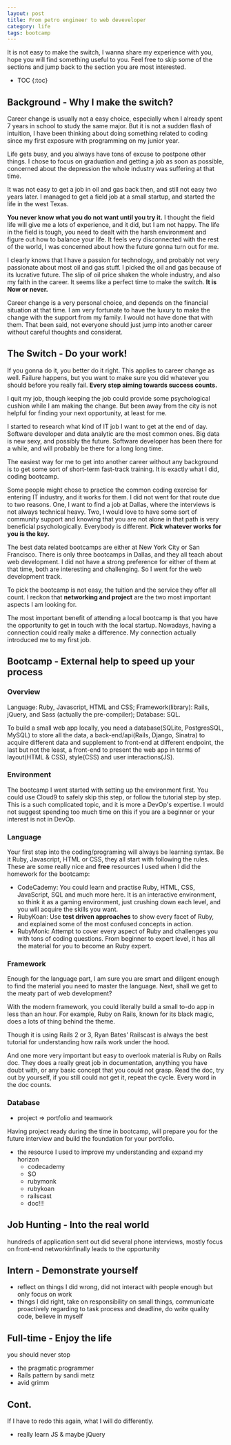 ```yaml
---
layout: post
title: From petro engineer to web deveveloper
category: life
tags: bootcamp
---
```


It is not easy to make the switch, I wanna share my experience with you, hope you will find something useful to you. Feel free to skip some of the sections and jump back to the section you are most interested.

<!--more-->

* TOC
{:toc}

## Background - Why I make the switch?

Career change is usually not a easy choice, especially when I already spent 7 years in school to study the same major. But it is not a sudden flash of intuition, I have been thinking about doing something related to coding since my first exposure with programming on my junior year. 

Life gets busy, and you always have tons of excuse to postpone other things. I chose to focus on graduation and getting a job as soon as possible, concerned about the depression the whole industry was suffering at that time.

It was not easy to get a job in oil and gas back then, and still not easy two years later. I managed to get a field job at a small startup, and started the life in the west Texas. 

__You never know what you do not want until you try it.__ I thought the field life will give me a lots of experience, and it did, but I am not happy. The life in the field is tough, you need to dealt with the harsh environment and figure out how to balance your life. It feels very disconnected with the rest of the world, I was concerned about how the future gonna turn out for me.

I clearly knows that I have a passion for technology, and probably not very passionate about most oil and gas stuff. I picked the oil and gas because of its lucrative future. The slip of oil price shaken the whole industry, and also my faith in the career. It seems like a perfect time to make the switch. __It is Now or never.__

Career change is a very personal choice, and depends on the financial situation at that time. I am very fortunate to have the luxury to make the change with the support from my family. I would not have done that with them. That been said, not everyone should just jump into another career without careful thoughts and considerat.

## The Switch - Do your work!

If you gonna do it, you better do it right. This applies to career change as well. Failure happens, but you want to make sure you did whatever you should before you really fail. __Every step aiming towards success counts.__

I quit my job, though keeping the job could provide some psychological cushion while I am making the change. But been away from the city is not helpful for finding your next opportunity, at least for me.

I started to research what kind of IT job I want to get at the end of day. Software developer and data analytic are the most common ones. Big data is new sexy, and possibly the future. Software developer has been there for a while, and will probably be there for a long long time. 

The easiest way for me to get into another career without any background is to get some sort of short-term fast-track training. It is exactly what I did, coding bootcamp.

Some people might chose to practice the common coding exercise for entering IT industry, and it works for them. I did not went for that route due to two reasons. One, I want to find a job at Dallas, where the interviews is not always technical heavy. Two, I would love to have some sort of community support and knowing that you are not alone in that path is very beneficial psychologically. Everybody is different. __Pick whatever works for you is the key.__

The best data related bootcamps are either at New York City or San Francisco. There is only three bootcamps in Dallas, and they all teach about web development. I did not have a strong preference for either of them at that time, both are interesting and challenging. So I went for the web development track.

To pick the bootcamp is not easy, the tuition and the service they offer all count. I reckon that __networking and project__ are the two most important aspects I am looking for.

The most important benefit of attending a local bootcamp is that you have the opportunity to get in touch with the local startup. Nowadays, having a connection could really make a difference. My connection actually introduced me to my first job. 

## Bootcamp - External help to speed up your process

### Overview

Language: Ruby, Javascript, HTML and CSS;
Framework(library): Rails, jQuery, and Sass (actually the pre-compiler);
Database: SQL.

To build a small web app locally, you need a database(SQLite, PostgresSQL, MySQL) to store all the data, a back-end/api(Rails, Django, Sinatra) to acquire different data and supplement to front-end at different endpoint, the last but not the least, a front-end to present the web app in terms of layout(HTML & CSS), style(CSS) and user interactions(JS).

### Environment

The bootcamp I went started with setting up the environment first. You could use Cloud9 to safely skip this step, or follow the tutorial step by step. This is a such complicated topic, and it is more a DevOp's expertise. I would not suggest spending too much time on this if you are a beginner or your interest is not in DevOp.

### Language

Your first step into the coding/programing will always be learning syntax. Be it Ruby, Javascript, HTML or CSS, they all start with following the rules. These are some really nice and __free__ resources I used when I did the homework for the bootcamp:

- CodeCademy: You could learn and practise Ruby, HTML, CSS, JavaScript, SQL and much more here. It is an interactive environment, so think it as a gaming environment, just crushing down each level, and you will acquire the skills you want.
- RubyKoan: Use __test driven approaches__ to show every facet of Ruby, and explained some of the most confused concepts in action.
- RubyMonk: Attempt to cover every aspect of Ruby and challenges you with tons of coding questions. From beginner to expert level, it has all the material for you to become an Ruby expert.

### Framework

Enough for the language part, I am sure you are smart and diligent enough to find the material you need to master the language. Next, shall we get to the meaty part of web development?

With the modern framework, you could literally build a small to-do app in less than an hour. For example, Ruby on Rails, known for its black magic, does a lots of thing behind the theme.

Though it is using Rails 2 or 3, Ryan Bates' Railscast is always the best tutorial for understanding how rails work under the hood. 

And one more very important but easy to overlook material is Ruby on Rails doc. They does a really great job in documentation, anything you have doubt with, or any basic concept that you could not grasp. Read the doc, try out by yourself, if you still could not get it, repeat the cycle. Every word in the doc counts.


### Database
  

- project => portfolio and teamwork

Having project ready during the time in bootcamp, will prepare you for the future interview and build the foundation for your portfolio.

- the resource I used to improve my understanding and expand my horizon
  + codecademy
  + SO
  + rubymonk
  + rubykoan
  + railscast
  + doc!!!

## Job Hunting - Into the real world
hundreds of application sent out
did several phone interviews, mostly focus on front-end
networkinfinally leads to the opportunity

## Intern - Demonstrate yourself
- reflect on things I did wrong, did not interact with people enough but only focus on work
- things I did right, take on responsibility on small things, communicate proactively regarding to task process and deadline, do write quality code, believe in myself

## Full-time - Enjoy the life
you should never stop
- the pragmatic programmer
- Rails pattern by sandi metz
- avid grimm

## Cont.
If I have to redo this again, what I will do differently.
- really learn JS & maybe jQuery

